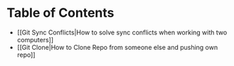 # Table of Contents

- [[Git Sync Conflicts|How to solve sync conflicts when working with two computers]]
- [[Git Clone|How to Clone Repo from someone else and pushing own repo]]